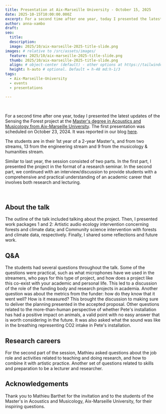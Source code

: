 ```yaml
---
title: Presentation at Aix-Marseille University - October 15, 2025
date: 2025-10-15T10:00:00.000Z
excerpt: For a second time after one year, today I presented the latest updates of the Sensing the Forest project at the Master in Acoustics and Musicology, Aix-Marseille University.
author: anna-xambo
draft:
seo:
  title:
  description:
  image: 2025/10/aix-marseille-2025-title-slide.png
images: # relative to /src/assets/images/
  feature: 2025/10/aix-marseille-2025-title-slide.png
  thumb: 2025/10/aix-marseille-2025-title-slide.png
  align: # object-center (default) - other options at https://tailwindcss.com/docs/object-position
  height: h-auto # optional. Default = h-48 md:h-1/3
tags:
  - Aix-Marseille-University
  - events  
  - presentations

---
```


<br />

For a second time after one year, today I presented the latest updates of the Sensing the Forest project at the [Master's degree in Acoustics and Musicology from Aix-Marseille University](https://aec-music.eu/news-article/master-of-acoustics-and-musicology-aix-marseille-universite/). The first presentation was scheduled on October 23, 2024. It was reported in our blog [here](/2024/10/23/presentation-at-aix-marseille-university-october-23-2024/).

The students are in their 1st year of a 2-year Master's, and from two streams, 13 from the engineering stream and 9 from the musicology & humanities stream.

Similar to last year, the session consisted of two parts. In the first part, I presented the project in the format of a research seminar. In the second part, we continued with an interview/discussion to provide students with a comprehensive and practical understanding of an academic career that involves both research and lecturing.

<br />

## About the talk

The outline of the talk included talking about the project. Then, I presented work packages 1 and 2: Artistic audio ecology intervention concerning forests and climate data; and Community science intervention with forests and climate data, respectively. Finally, I shared some reflections and future work.


## Q&A

The students had several questions throughout the talk. Some of the questions were practical, such as what microphones have we used in the streamers, who pays for this type of project, and how does a project like this co-exist with your academic and personal life. This led to a discussion of the role of the funding body and research projects in academia. Another question was about the metrics from the funder: how do they know that it went well? How is it measured? This brought the discussion to making sure to deliver the planning presented in the accepted proposal. Other questions related to the more-than-human perspective of whether Pete's installation has had a positive impact on animals, a valid point with no easy answer that is worth considering in the future. It was also asked what the sound was like in the breathing representing CO2 intake in Pete's installation.

## Research careers

For the second part of the session, Mathieu asked questions about the job role and activities related to teaching and doing research, and how to combine it with artistic practice. Another set of questions related to skills and preparation to be a lecturer and researcher.  

## Acknowledgements

Thank you to Mathieu Barthet for the invitation and to the students of the Master's in Acoustics and Musicology, Aix-Marseille University, for their inspiring questions.
